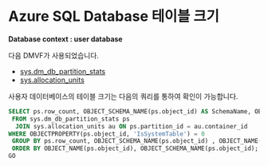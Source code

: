 # Azure SQL Database 테이블 크기

**Database context : user database**

다음 DMVF가 사용되었습니다.

- [sys.dm_db_partition_stats](https://docs.microsoft.com/en-us/sql/relational-databases/system-dynamic-management-views/sys-dm-db-partition-stats-transact-sql)
- [sys.allocation_units](https://docs.microsoft.com/en-us/sql/relational-databases/system-catalog-views/sys-allocation-units-transact-sql)

사용자 데이터베이스의 테이블 크기는 다음의 쿼리를 통하여 확인이 가능합니다.

```SQL
SELECT ps.row_count, OBJECT_SCHEMA_NAME(ps.object_id) AS SchemaName, OBJECT_NAME(ps.object_id) AS ObjectName, sum(au.total_pages) AS TotalPages, sum(au.total_pages * 8) AS TotalBytes
 FROM sys.dm_db_partition_stats ps
  JOIN sys.allocation_units au ON ps.partition_id = au.container_id
WHERE OBJECTPROPERTY(ps.object_id, 'IsSystemTable') = 0
 GROUP BY ps.row_count, OBJECT_SCHEMA_NAME(ps.object_id) , OBJECT_NAME(ps.object_id) 
 ORDER BY OBJECT_NAME(ps.object_id), OBJECT_SCHEMA_NAME(ps.object_id);
GO
```